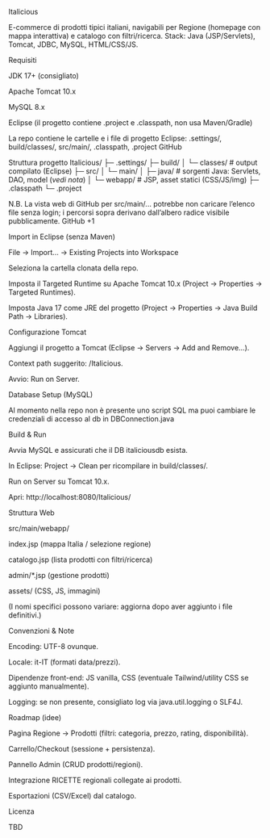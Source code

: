Italicious

E-commerce di prodotti tipici italiani, navigabili per Regione (homepage con mappa interattiva) e catalogo con filtri/ricerca.
Stack: Java (JSP/Servlets), Tomcat, JDBC, MySQL, HTML/CSS/JS.

Requisiti

JDK 17+ (consigliato)

Apache Tomcat 10.x

MySQL 8.x

Eclipse (il progetto contiene .project e .classpath, non usa Maven/Gradle)

La repo contiene le cartelle e i file di progetto Eclipse: .settings/, build/classes/, src/main/, .classpath, .project 
GitHub

Struttura progetto
Italicious/
├─ .settings/
├─ build/
│  └─ classes/                # output compilato (Eclipse)
├─ src/
│  └─ main/
│     ├─ java/                # sorgenti Java: Servlets, DAO, model (*vedi nota*)
│     └─ webapp/              # JSP, asset statici (CSS/JS/img)
├─ .classpath
└─ .project


N.B. La vista web di GitHub per src/main/... potrebbe non caricare l’elenco file senza login; i percorsi sopra derivano dall’albero radice visibile pubblicamente. 
GitHub
+1

Import in Eclipse (senza Maven)

File → Import… → Existing Projects into Workspace

Seleziona la cartella clonata della repo.

Imposta il Targeted Runtime su Apache Tomcat 10.x (Project → Properties → Targeted Runtimes).

Imposta Java 17 come JRE del progetto (Project → Properties → Java Build Path → Libraries).

Configurazione Tomcat

Aggiungi il progetto a Tomcat (Eclipse → Servers → Add and Remove…).

Context path suggerito: /Italicious.

Avvio: Run on Server.

Database Setup (MySQL)

Al momento nella repo non è presente uno script SQL ma puoi cambiare le credenziali di accesso al db in DBConnection.java

Build & Run

Avvia MySQL e assicurati che il DB italiciousdb esista.

In Eclipse: Project → Clean per ricompilare in build/classes/.

Run on Server su Tomcat 10.x.

Apri: http://localhost:8080/Italicious/

Struttura Web

src/main/webapp/

index.jsp (mappa Italia / selezione regione)

catalogo.jsp (lista prodotti con filtri/ricerca)

admin/*.jsp (gestione prodotti)

assets/ (CSS, JS, immagini)

(I nomi specifici possono variare: aggiorna dopo aver aggiunto i file definitivi.)

Convenzioni & Note

Encoding: UTF-8 ovunque.

Locale: it-IT (formati data/prezzi).

Dipendenze front-end: JS vanilla, CSS (eventuale Tailwind/utility CSS se aggiunto manualmente).

Logging: se non presente, consigliato log via java.util.logging o SLF4J.

Roadmap (idee)

Pagina Regione → Prodotti (filtri: categoria, prezzo, rating, disponibilità).

Carrello/Checkout (sessione + persistenza).

Pannello Admin (CRUD prodotti/regioni).

Integrazione RICETTE regionali collegate ai prodotti.

Esportazioni (CSV/Excel) dal catalogo.

Licenza

TBD
